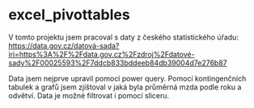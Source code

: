 # excel_pivottables
V tomto projektu jsem pracoval s daty z českého statistického úřadu: 
https://data.gov.cz/datová-sada?iri=https%3A%2F%2Fdata.gov.cz%2Fzdroj%2Fdatové-sady%2F00025593%2F7ddcb833bddeeb84db39004d7e276b87

Data jsem nejprve upravil pomocí power query.
Pomocí kontingenčních tabulek a grafů jsem zjištoval v jaká byla průměrná mzda podle roku a odvětví.
Data je možné filtrovat i pomocí sliceru.
